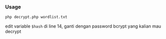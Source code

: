 ### Usage
```php decrypt.php wordlist.txt```

edit variable ```$hash``` di line 14, ganti dengan password bcrypt yang kalian mau decrypt
